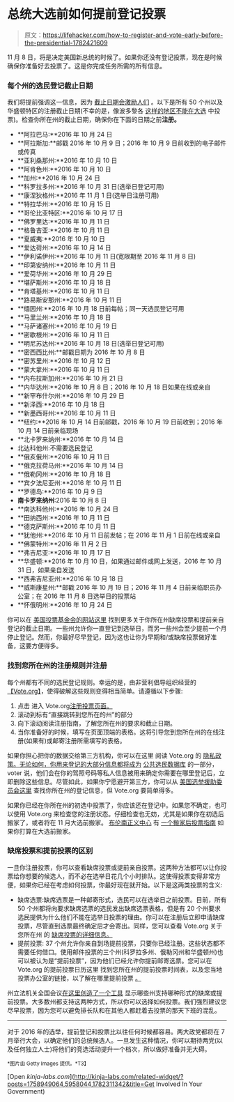 # 总统大选前如何提前登记投票

> 原文：<https://lifehacker.com/how-to-register-and-vote-early-before-the-presidential-1782421609>

11 月 8 日，将是决定美国新总统的时候了。如果你还没有登记投票，现在是时候确保你准备好去投票了。这是你完成任务所需的所有信息。



### **每个州的选民登记截止日期**

我们将提前强调这一信息，因为 [截止日期会激励人们](https://lifehacker.com/the-ultimate-inspiration-is-the-deadline-5898661) 。以下是所有 50 个州以及华盛顿特区的注册截止日期(不幸的是，像波多黎各 [这样的地区不能在大选](http://www.fairvote.org/puerto-rico-and-other-territories-vote-in-primaries-but-not-in-general-election) 中投票)。检查你所在州的截止日期，确保你在下面的日期之前**注册。**

*   **阿拉巴马:**2016 年 10 月 24 日
*   **阿拉斯加:**邮戳 2016 年 10 月 9 日；2016 年 10 月 9 日前收到的电子邮件或传真
*   **亚利桑那州:**2016 年 10 月 10 日
*   **阿肯色州:**2016 年 10 月 10 日
*   **加州:**2016 年 10 月 24 日
*   **科罗拉多州:**2016 年 10 月 31 日(选举日登记可用)
*   **康涅狄格州:**2016 年 11 月 1 日(选举日注册可用)
*   **特拉华州:**2016 年 10 月 15 日
*   **哥伦比亚特区:**2016 年 10 月 17 日
*   **佛罗里达:**2016 年 10 月 11 日
*   **格鲁吉亚:**2016 年 10 月 11 日
*   **夏威夷:**2016 年 10 月 10 日
*   **爱达荷州:**2016 年 10 月 14 日
*   **伊利诺伊州:**2016 年 10 月 11 日(宽限期至 2016 年 11 月 8 日)
*   **印第安纳州:**2016 年 10 月 11 日
*   **爱荷华州:**2016 年 10 月 29 日
*   **堪萨斯州:**2016 年 10 月 18 日
*   **肯塔基州:**2016 年 10 月 11 日
*   **路易斯安那州:**2016 年 10 月 11 日
*   **缅因州:**2016 年 10 月 18 日前每帖；同一天选民登记可用
*   **马里兰州:**2016 年 10 月 18 日
*   **马萨诸塞州:**2016 年 10 月 19 日
*   **密歇根州:**2016 年 10 月 11 日
*   **明尼苏达州:**2016 年 10 月 18 日(选举日登记可用)
*   **密西西比州:**邮戳日期为 2016 年 10 月 8 日
*   **密苏里州:**2016 年 10 月 12 日
*   **蒙大拿州:**2016 年 10 月 11 日
*   **内布拉斯加州:**2016 年 10 月 21 日
*   **内华达州:**2016 年 10 月 8 日；2016 年 10 月 18 日如果在线或亲自
*   **新罕布什尔州:**2016 年 10 月 29 日
*   **新泽西:**2016 年 10 月 18 日
*   **新墨西哥州:**2016 年 10 月 11 日
*   **纽约:**2016 年 10 月 14 日前邮戳，2016 年 10 月 19 日前收到；2016 年 10 月 14 日前亲临现场
*   **北卡罗来纳州:**2016 年 10 月 14 日
*   北达科他州:不需要选民登记
*   **俄亥俄州:**2016 年 10 月 11 日
*   **俄克拉荷马州:**2016 年 10 月 14 日
*   **俄勒冈州:**2016 年 10 月 18 日
*   **宾夕法尼亚州:**2016 年 10 月 11 日
*   **罗德岛:**2016 年 10 月 9 日
*   **南卡罗来纳州**:2016 年 10 月 8 日
*   **南达科他州:**2016 年 10 月 24 日
*   **田纳西州:**2016 年 10 月 11 日
*   **德克萨斯州:**2016 年 10 月 11 日
*   **犹他州:**2016 年 10 月 11 日前发帖；在 2016 年 11 月 1 日前在线或亲自
*   **佛蒙特州:**2016 年 11 月 2 日
*   **弗吉尼亚:**2016 年 10 月 17 日
*   **华盛顿:**2016 年 10 月 10 日，如果通过邮件或网上发送，2016 年 10 月 31 日，如果亲自发送
*   **西弗吉尼亚州:**2016 年 10 月 18 日
*   **威斯康星州:**邮戳 2016 年 10 月 19 日；2016 年 11 月 4 日前亲临职员办公室；在 2016 年 11 月 8 日选举日的投票站
*   **怀俄明州:**2016 年 10 月 24 日

你可以在 [美国投票基金会的网站这里](https://www.usvotefoundation.org/vote/state-elections/state-election-dates-deadlines.htm) 找到更多关于你所在州缺席投票和提前亲自登记的截止日期。一些州允许你一直登记到选举日，而另一些州会至少提前一个月停止登记。然而，你最好尽早登记，因为这也让你为早期和/或缺席投票做好准备，这要方便得多。

### **找到您所在州的注册规则并注册**

每个州都有不同的选民登记规则。幸运的是，由非营利倡导组织经营的[【Vote.org】](https://www.vote.org/register-to-vote/)，使得破解这些规则变得相当简单。请遵循以下步骤:

1.  点击 进入 Vote.org[注册投票页面。](https://www.vote.org/register-to-vote/)
2.  滚动到标有“直接跳转到您所在的州”的部分
3.  向下滚动阅读注册指南，了解您所在州的要求和截止日期。
4.  当你准备好的时候，填写在页面顶端的表格。这将引导您到您所在州的在线注册(如果有)或邮寄注册所需填写的表格。

如果你担心把你的数据交给第三方机构，你可以在这里 阅读 Vote.org 的 [隐私政策。无论如何，你用来登记的大部分信息都将成为](https://www.vote.org/privacy/) [公共选民数据库](https://en.wikipedia.org/wiki/Voter_database) 的一部分，voter 说，他们会在你的驾照号码等私人信息被用来确定你需要在哪里登记后，立即删除这些信息。尽管如此，如果你宁愿避开第三方，你可以从 [美国选举援助委员会这里](http://www.eac.gov/voter_resources/contact_your_state.aspx) 查找你所在州的登记信息，但 Vote.org 要简单得多。

如果你已经在你所在州的初选中投票了，你应该还在登记中。如果您不确定，也可以使用 Vote.org 来检查您的注册状态。仔细检查也无妨，尤其是如果你在初选后搬家了，或者将在 11 月大选前搬家。 [布伦南正义中心](https://www.brennancenter.org/) 有 [一个搬家后投票指南](https://www.brennancenter.org/analysis/voting-after-you-move-guide) 如果你打算在大选前搬家。

### **缺席投票和提前投票的区别**

一旦你注册投票，你可以查看缺席投票或提前亲自投票。这两种方法都可以让你投票给你想要的候选人，而不必在选举日花几个小时排队。这使得投票变得非常方便，如果你已经在考虑如何投票，你最好现在就开始。以下是这两类投票的含义:

*   缺席选票:缺席选票是一种邮寄形式，选民可以在选举日之前投票。目前，所有 50 个州都将向要求缺席选票的选民发出缺席选票表格，但是有 20 个州要求选民提供为什么他们不能在选举日投票的理由。你可以在注册后立即申请缺席投票，尽管直到选票最终确定后才会寄出。同样，您可以查看 Vote.org 关于您所在州 的 [缺席投票的详细信息。](https://www.vote.org/absentee-ballot/)
*   提前投票: 37 个州允许你亲自到场提前投票，只要你已经注册。这些状态都不需要任何借口。使用邮件投票的三个州(科罗拉多州、俄勒冈州和华盛顿州)也可以被认为是“提前投票”，因为他们已经允许你提前邮寄选票。您可以在 Vote.org 的提前投票日历这里 找到您所在州的提前投票时间表，以及您当地投票办公室的链接，以了解在哪里提前投票 [。](https://www.vote.org/early-voting-calendar/)

州立法机关全国会议[在这里创造了一个工具](http://www.ncsl.org/research/elections-and-campaigns/absentee-and-early-voting.aspx) 显示哪些州支持哪种形式的缺席或提前投票。大多数州都支持这两种方式，所以你可以选择如何投票。我们强烈建议您尽早投票，因为您可以避免排长队和在其他人都赶着去投票的那天下班的混乱。

* * *

对于 2016 年的选举，提前登记和投票比以往任何时候都容易。两大政党都将在 7 月举行大会，以确定他们的总统候选人。一旦发生这种情况，你可以期待两党(以及任何独立人士)将他们的竞选活动提升一个档次，所以做好准备并无大碍。

<small>*图片由 Getty Images 提供。*T3】</small>

[Open *kinja-labs.com*](http://kinja-labs.com/related-widget/?posts=1758949064,5958044,1782311342&title=Get Involved In Your Government)